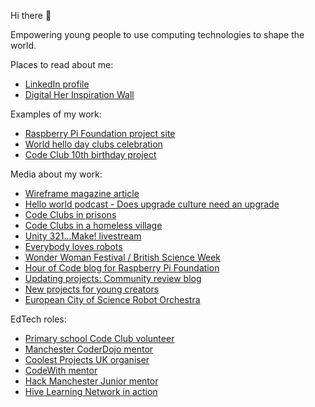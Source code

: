 Hi there 👋

Empowering young people to use computing technologies to shape the world.

Places to read about me: 
+ [LinkedIn profile](https://www.linkedin.com/in/libsmart)
+ [Digital Her Inspiration Wall](https://digitalher.co.uk/inspiration-wall/liz-smart)

Examples of my work: 
+ [Raspberry Pi Foundation project site](https://projects.raspberrypi.org/en/projects)
+ [World hello day clubs celebration](https://blog.codeclub.org/2022/12/13/celebrating-world-hello-day-through-code)
+ [Code Club 10th birthday project](https://projects.raspberrypi.org/en/projects/party-pinata)

Media about my work:
+ [Wireframe magazine article](https://wireframe.raspberrypi.com/articles/make-3d-adventures-with-unity-and-the-raspberry-pi-foundation)
+ [Hello world podcast - Does upgrade culture need an upgrade](https://helloworld.raspberrypi.org/articles/does-upgrade-culture-need-an-upgrade)
+ [Code Clubs in prisons](https://blog.codeclub.org/2018/05/30/building-family-bonds-with-code-club-in-prison)
+ [Code Clubs in a homeless village](https://www.savethefamily.org.uk/the-start-of-the-stf-codeclub)
+ [Unity 321...Make! livestream](https://www.youtube.com/watch?v=0pUyhlc4W2I)
+ [Everybody loves robots](http://www.esriblog.info/well-that-was-everybody-loves-robots)
+ [Wonder Woman Festival / British Science Week](https://www.nationalfootballmuseum.com/whatson/girls-in-the-game)
+ [Hour of Code blog for Raspberry Pi Foundation](https://www.raspberrypi.org/blog/hour-of-code-activities)
+ [Updating projects: Community review blog](https://www.raspberrypi.org/blog/introduction-to-scratch)
+ [New projects for young creators](https://blog.codeclub.org/2022/01/27/go-on-a-coding-adventure-with-our-new-project-paths)
+ [European City of Science Robot Orchestra](https://codeclubclarendon.wordpress.com/category/robot-orchestra)

EdTech roles:
+ [Primary school Code Club volunteer](https://codeclubclarendon.wordpress.com/category/code-club-sessions)
+ [Manchester CoderDojo mentor](https://youtu.be/P-SXXLy8urQ)
+ [Coolest Projects UK organiser](https://www.thesharpproject.co.uk/coolest-projects-uk-2019-in-review)
+ [CodeWith mentor](https://codewith.org.uk/people)
+ [Hack Manchester Junior mentor](https://digitalblog.coop.co.uk/2016/10/28/hack-manchester-junior)
+ [Hive Learning Network in action](https://technation.io/news/hive-learning-community)


